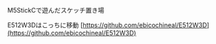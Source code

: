 M5StickCで遊んだスケッチ置き場  

E512W3Dはこっちに移動
[https://github.com/ebicochineal/E512W3D](https://github.com/ebicochineal/E512W3D)  

